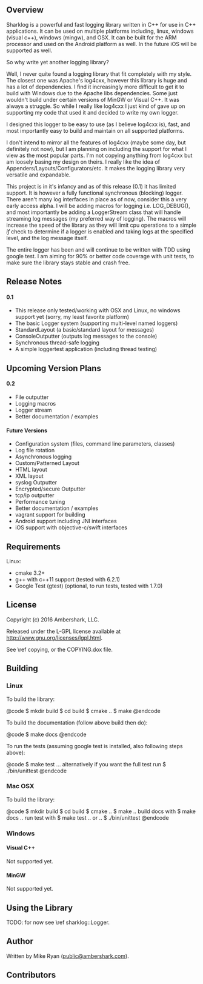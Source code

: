 
## Overview

Sharklog is a powerful and fast logging library written in C++ for use in C++ applications.  It can be used on multiple platforms including, linux, windows (visual c++), windows (mingw), and OSX.  It can be built for the ARM processor and used on the Android platform as well.  In the future iOS will be supported as well.

So why write yet another logging library?

Well, I never quite found a logging library that fit completely with my style.  The closest one was Apache's log4cxx, however this library is huge and has a lot of dependencies.  I find it increasingly more difficult to get it to build with Windows due to the Apache libs dependencies.  Some just wouldn't build under certain versions of MinGW or Visual C++.  It was always a struggle.  So while I really like log4cxx I just kind of gave up on supporting my code that used it and decided to write my own logger.

I designed this logger to be easy to use (as I believe log4cxx is), fast, and most importantly easy to build and maintain on all supported platforms.

I don't intend to mirror all the features of log4cxx (maybe some day, but definitely not now), but I am planning on including the support for what I view as the most popular parts.  I'm not copying anything from log4cxx but am loosely basing my design on theirs.  I really like the idea of Appenders/Layouts/Configurators/etc.  It makes the logging library very versatile and expandable.

This project is in it's infancy and as of this release (0.1) it has limited support.  It is however a fully functional synchronous (blocking) logger.  There aren't many log interfaces in place as of now, consider this a very early access alpha.  I will be adding macros for logging i.e. LOG_DEBUG(), and most importantly be adding a LoggerStream class that will handle streaming log messages (my preferred way of logging).  The macros will increase the speed of the library as they will limit cpu operations to a simple *if* check to determine if a logger is enabled and taking logs at the specified level, and the log message itself.

The entire logger has been and will continue to be written with TDD using google test.  I am aiming for 90% or better code coverage with unit tests, to make sure the library stays stable and crash free.

## Release Notes

#### 0.1

- This release only tested/working with OSX and Linux, no windows support yet (sorry, my least favorite platform)
- The basic Logger system (supporting multi-level named loggers)
- StandardLayout (a basic/standard layout for messages)
- ConsoleOutputter (outputs log messages to the console)
- Synchronous thread-safe logging
- A simple loggertest application (including thread testing)

## Upcoming Version Plans

#### 0.2

- File outputter
- Logging macros
- Logger stream
- Better documentation / examples

#### Future Versions

- Configuration system (files, command line parameters, classes)
- Log file rotation
- Asynchronous logging
- Custom/Patterned Layout
- HTML layout
- XML layout
- syslog Outputter
- Encrypted/secure Outputter
- tcp/ip outputter
- Performance tuning
- Better documentation / examples
- vagrant support for building
- Android support including JNI interfaces
- iOS support with objective-c/swift interfaces

## Requirements

Linux: 

- cmake 3.2+
- g++ with c++11 support (tested with 6.2.1)
- Google Test (gtest) (optional, to run tests, tested with 1.7.0)

## License

Copyright (c) 2016 Ambershark, LLC.

Released under the L-GPL license available at http://www.gnu.org/licenses/lgpl.html.

See \ref copying, or the COPYING.dox file.

## Building

### Linux

To build the library:

@code
$ mkdir build
$ cd build
$ cmake ..
$ make
@endcode

To build the documentation (follow above build then do):

@code
$ make docs
@endcode

To run the tests (assuming google test is installed, also following steps above):

@code
$ make test
... alternatively if you want the full test run
$ ./bin/unittest
@endcode

### Mac OSX

To build the library:

@code
$ mkdir build
$ cd build
$ cmake ..
$ make
.. build docs with
$ make docs
.. run test with
$ make test
.. or ..
$ ./bin/unittest
@endcode

### Windows

#### Visual C++

Not supported yet.

#### MinGW

Not supported yet.

## Using the Library

TODO: for now see \ref sharklog::Logger.

## Author

Written by Mike Ryan (<public@ambershark.com>).

## Contributors

